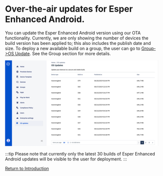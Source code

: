 # Over-the-air updates for Esper Enhanced Android.

You can update the Esper Enhanced Android version using our OTA functionality. Currently, we are only showing the number of devices the build version has been applied to; this also includes the publish date and size. To deploy a new available build on a group, the user can go to [Group->OS Update](../group-management/index.md). See the Group section for more details.

![OS Updates](../../assets/OLD_DASHBOARD/OS.png)

:::tip
Please note that currently only the latest 30 builds of Esper Enhanced Android updates will be visible to the user for deployment.
:::

[Return to Introduction](../index.md)
